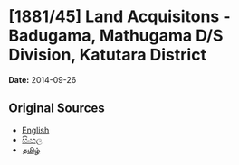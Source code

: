 # [1881/45] Land Acquisitons - Badugama, Mathugama D/S Division, Katutara District

**Date:** 2014-09-26

## Original Sources

- [English](https://documents.gov.lk/view/extra-gazettes/2014/9/1881-45_E.pdf)
- [සිංහල](https://documents.gov.lk/view/extra-gazettes/2014/9/1881-45_S.pdf)
- [தமிழ்](https://documents.gov.lk/view/extra-gazettes/2014/9/1881-45_T.pdf)
